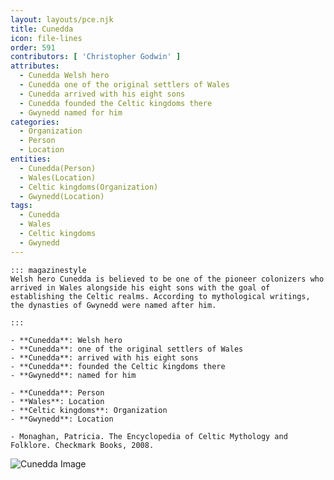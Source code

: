 ```yaml
---
layout: layouts/pce.njk
title: Cunedda
icon: file-lines
order: 591
contributors: [ 'Christopher Godwin' ]
attributes:
  - Cunedda Welsh hero
  - Cunedda one of the original settlers of Wales
  - Cunedda arrived with his eight sons
  - Cunedda founded the Celtic kingdoms there
  - Gwynedd named for him
categories:
  - Organization
  - Person
  - Location
entities:
  - Cunedda(Person)
  - Wales(Location)
  - Celtic kingdoms(Organization)
  - Gwynedd(Location)
tags:
  - Cunedda
  - Wales
  - Celtic kingdoms
  - Gwynedd
---
```

``` tab [group1:Info]
::: magazinestyle
Welsh hero Cunedda is believed to be one of the pioneer colonizers who arrived in Wales alongside his eight sons with the goal of establishing the Celtic realms. According to mythological writings, the dynasties of Gwynedd were named after him.

:::
```
``` tab [group1:Attributes]
- **Cunedda**: Welsh hero
- **Cunedda**: one of the original settlers of Wales
- **Cunedda**: arrived with his eight sons
- **Cunedda**: founded the Celtic kingdoms there
- **Gwynedd**: named for him
```
``` tab [group1:Entities]
- **Cunedda**: Person
- **Wales**: Location
- **Celtic kingdoms**: Organization
- **Gwynedd**: Location
```
``` tab [group1:Sources]
- Monaghan, Patricia. The Encyclopedia of Celtic Mythology and Folklore. Checkmark Books, 2008.
```
![Cunedda Image](['https://upload.wikimedia.org/wikipedia/commons/9/9f/Crop_Cunedda_from_File_History_of_the_Kings.jpg'])
